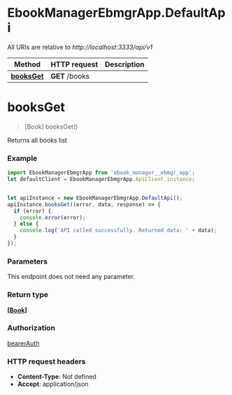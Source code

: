 # EbookManagerEbmgrApp.DefaultApi

All URIs are relative to *http://localhost:3333/api/v1*

Method | HTTP request | Description
------------- | ------------- | -------------
[**booksGet**](DefaultApi.md#booksGet) | **GET** /books | 

<a name="booksGet"></a>
# **booksGet**
> [Book] booksGet()



Returns all books list

### Example
```javascript
import EbookManagerEbmgrApp from 'ebook_manager__ebmgr_app';
let defaultClient = EbookManagerEbmgrApp.ApiClient.instance;


let apiInstance = new EbookManagerEbmgrApp.DefaultApi();
apiInstance.booksGet((error, data, response) => {
  if (error) {
    console.error(error);
  } else {
    console.log('API called successfully. Returned data: ' + data);
  }
});
```

### Parameters
This endpoint does not need any parameter.

### Return type

[**[Book]**](Book.md)

### Authorization

[bearerAuth](../README.md#bearerAuth)

### HTTP request headers

 - **Content-Type**: Not defined
 - **Accept**: application/json

